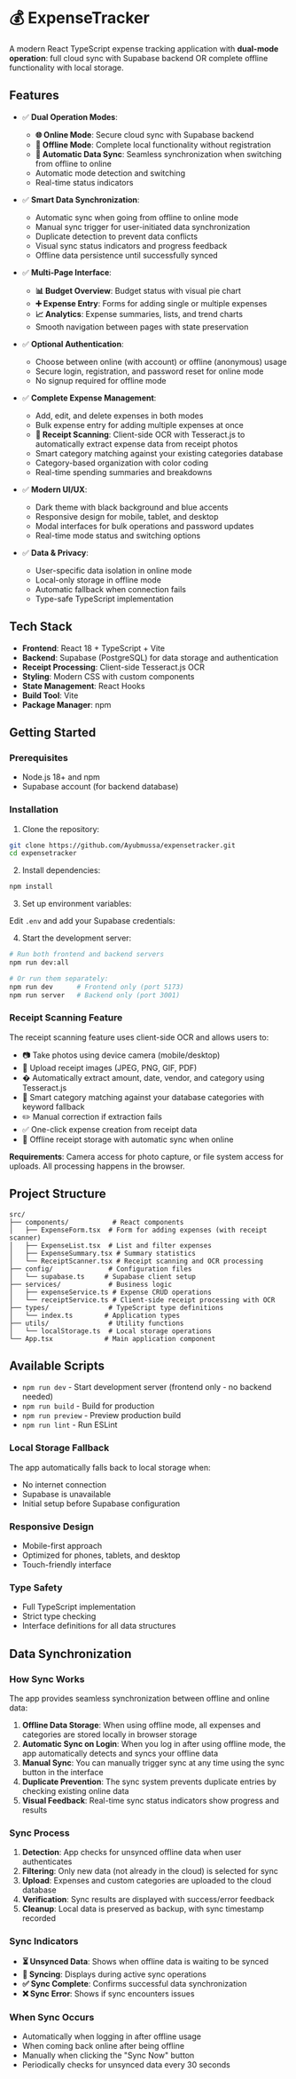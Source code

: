 # 💰 ExpenseTracker

A modern React TypeScript expense tracking application with **dual-mode operation**: full cloud sync with Supabase backend OR complete offline functionality with local storage.

## Features

- ✅ **Dual Operation Modes**:
  - **🌐 Online Mode**: Secure cloud sync with Supabase backend
  - **📱 Offline Mode**: Complete local functionality without registration
  - **🔄 Automatic Data Sync**: Seamless synchronization when switching from offline to online
  - Automatic mode detection and switching
  - Real-time status indicators

- ✅ **Smart Data Synchronization**:
  - Automatic sync when going from offline to online mode
  - Manual sync trigger for user-initiated data synchronization
  - Duplicate detection to prevent data conflicts
  - Visual sync status indicators and progress feedback
  - Offline data persistence until successfully synced

- ✅ **Multi-Page Interface**:
  - **📊 Budget Overview**: Budget status with visual pie chart
  - **➕ Expense Entry**: Forms for adding single or multiple expenses
  - **📈 Analytics**: Expense summaries, lists, and trend charts
  - Smooth navigation between pages with state preservation

- ✅ **Optional Authentication**: 
  - Choose between online (with account) or offline (anonymous) usage
  - Secure login, registration, and password reset for online mode
  - No signup required for offline mode

- ✅ **Complete Expense Management**: 
  - Add, edit, and delete expenses in both modes
  - Bulk expense entry for adding multiple expenses at once
  - **📸 Receipt Scanning**: Client-side OCR with Tesseract.js to automatically extract expense data from receipt photos
  - Smart category matching against your existing categories database
  - Category-based organization with color coding
  - Real-time spending summaries and breakdowns

- ✅ **Modern UI/UX**:
  - Dark theme with black background and blue accents
  - Responsive design for mobile, tablet, and desktop
  - Modal interfaces for bulk operations and password updates
  - Real-time mode status and switching options

- ✅ **Data & Privacy**:
  - User-specific data isolation in online mode
  - Local-only storage in offline mode
  - Automatic fallback when connection fails
  - Type-safe TypeScript implementation

## Tech Stack

- **Frontend**: React 18 + TypeScript + Vite
- **Backend**: Supabase (PostgreSQL) for data storage and authentication
- **Receipt Processing**: Client-side Tesseract.js OCR
- **Styling**: Modern CSS with custom components
- **State Management**: React Hooks
- **Build Tool**: Vite
- **Package Manager**: npm

## Getting Started

### Prerequisites

- Node.js 18+ and npm
- Supabase account (for backend database)

### Installation

1. Clone the repository:
```bash
git clone https://github.com/Ayubmussa/expensetracker.git
cd expensetracker
```

2. Install dependencies:
```bash
npm install
```

3. Set up environment variables:

Edit `.env` and add your Supabase credentials:


4. Start the development server:
```bash
# Run both frontend and backend servers
npm run dev:all

# Or run them separately:
npm run dev      # Frontend only (port 5173)
npm run server   # Backend only (port 3001)
```

### Receipt Scanning Feature

The receipt scanning feature uses client-side OCR and allows users to:
- 📷 Take photos using device camera (mobile/desktop)
- 📁 Upload receipt images (JPEG, PNG, GIF, PDF)
- � Automatically extract amount, date, vendor, and category using Tesseract.js
- 🎯 Smart category matching against your database categories with keyword fallback
- ✏️ Manual correction if extraction fails
- ✅ One-click expense creation from receipt data
- 💾 Offline receipt storage with automatic sync when online

**Requirements**: Camera access for photo capture, or file system access for uploads. All processing happens in the browser.

## Project Structure

```
src/
├── components/           # React components
│   ├── ExpenseForm.tsx  # Form for adding expenses (with receipt scanner)
│   ├── ExpenseList.tsx  # List and filter expenses
│   ├── ExpenseSummary.tsx # Summary statistics
│   └── ReceiptScanner.tsx # Receipt scanning and OCR processing
├── config/              # Configuration files
│   └── supabase.ts     # Supabase client setup
├── services/            # Business logic
│   ├── expenseService.ts # Expense CRUD operations
│   └── receiptService.ts # Client-side receipt processing with OCR
├── types/               # TypeScript type definitions
│   └── index.ts        # Application types
├── utils/               # Utility functions
│   └── localStorage.ts  # Local storage operations
└── App.tsx             # Main application component
```

## Available Scripts

- `npm run dev` - Start development server (frontend only - no backend needed)
- `npm run build` - Build for production
- `npm run preview` - Preview production build
- `npm run lint` - Run ESLint


### Local Storage Fallback
The app automatically falls back to local storage when:
- No internet connection
- Supabase is unavailable
- Initial setup before Supabase configuration

### Responsive Design
- Mobile-first approach
- Optimized for phones, tablets, and desktop
- Touch-friendly interface

### Type Safety
- Full TypeScript implementation
- Strict type checking
- Interface definitions for all data structures

## Data Synchronization

### How Sync Works

The app provides seamless synchronization between offline and online data:

1. **Offline Data Storage**: When using offline mode, all expenses and categories are stored locally in browser storage
2. **Automatic Sync on Login**: When you log in after using offline mode, the app automatically detects and syncs your offline data
3. **Manual Sync**: You can manually trigger sync at any time using the sync button in the interface
4. **Duplicate Prevention**: The sync system prevents duplicate entries by checking existing online data
5. **Visual Feedback**: Real-time sync status indicators show progress and results

### Sync Process

1. **Detection**: App checks for unsynced offline data when user authenticates
2. **Filtering**: Only new data (not already in the cloud) is selected for sync
3. **Upload**: Expenses and custom categories are uploaded to the cloud database
4. **Verification**: Sync results are displayed with success/error feedback
5. **Cleanup**: Local data is preserved as backup, with sync timestamp recorded

### Sync Indicators

- **⏳ Unsynced Data**: Shows when offline data is waiting to be synced
- **🔄 Syncing**: Displays during active sync operations
- **✅ Sync Complete**: Confirms successful data synchronization
- **❌ Sync Error**: Shows if sync encounters issues

### When Sync Occurs

- Automatically when logging in after offline usage
- When coming back online after being offline
- Manually when clicking the "Sync Now" button
- Periodically checks for unsynced data every 30 seconds
